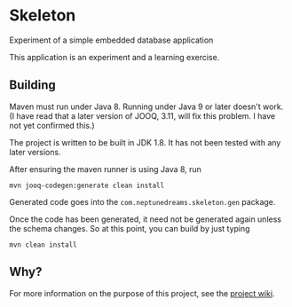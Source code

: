 # Skeleton
Experiment of a simple embedded database application 

This application is an experiment and a learning exercise. 

## Building

Maven must run under Java 8. Running under Java 9 or later doesn't work. (I have read that a later version of JOOQ, 3.11, will fix this problem. I have not yet confirmed this.)

The project is written to be built in JDK 1.8. It has not been tested with any later versions.

After ensuring the maven runner is using Java 8, run 

`mvn jooq-codegen:generate clean install`

Generated code goes into the `com.neptunedreams.skeleton.gen` package.

Once the code has been generated, it need not be generated again unless the schema changes. So at this point, you can build by just typing

`mvn clean install`

## Why?

For more information on the purpose of this project, see the [project wiki](https://github.com/SwingGuy1024/Skeleton/wiki/Skeleton-Key-Application).